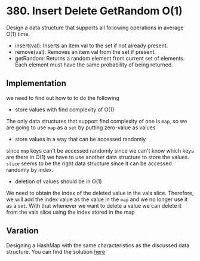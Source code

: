# 380. Insert Delete GetRandom O(1)

Design a data structure that supports all following operations in average O(1) time.

* insert(val): Inserts an item val to the set if not already present.
* remove(val): Removes an item val from the set if present.
* getRandom: Returns a random element from current set of elements. Each element must have the same probability of being returned.

## Implementation

we need to find out how to to do the following

* store values with find complexity of O(1)

The only data structures that support find complexity of one is `map`, so we are going to use `map` as a `set` by putting zero-value as values

* store values in a way that can be accessed randomly

since `map` keys can't be accessed randomly since we can't know which keys are there in O(1) we have to use another data structure to store the values. `slice` seems to be the right data structure since it can be accessed randomly by index.

* deletion of values should be in O(1)

We need to obtain the index of the deleted value in the vals slice. Therefore, we will add the index value as the value in the `map` and we no longer use it as a `set`. With that whenever we want to delete a value we can delete it from the vals slice using the index stored in the map

## Varation

Designing a HashMap with the same characteristics as the discussed data structure. You can find the solution [here](../randomizedmap/randomizedmap.go)
